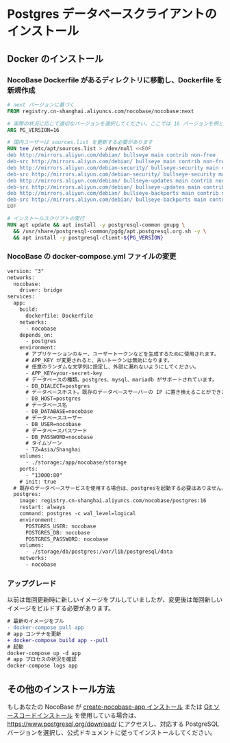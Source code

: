 # Postgres データベースクライアントのインストール

## Docker のインストール

### NocoBase Dockerfile があるディレクトリに移動し、Dockerfile を新規作成

```Dockerfile
# next バージョンに基づく
FROM registry.cn-shanghai.aliyuncs.com/nocobase/nocobase:next

# 実際の状況に応じて適切なバージョンを選択してください。ここでは 16 バージョンを例として使用します
ARG PG_VERSION=16

# 国内ユーザーは sources.list を更新する必要があります
RUN tee /etc/apt/sources.list > /dev/null <<EOF
deb http://mirrors.aliyun.com/debian/ bullseye main contrib non-free
deb-src http://mirrors.aliyun.com/debian/ bullseye main contrib non-free
deb http://mirrors.aliyun.com/debian-security/ bullseye-security main contrib non-free
deb-src http://mirrors.aliyun.com/debian-security/ bullseye-security main contrib non-free
deb http://mirrors.aliyun.com/debian/ bullseye-updates main contrib non-free
deb-src http://mirrors.aliyun.com/debian/ bullseye-updates main contrib non-free
deb http://mirrors.aliyun.com/debian/ bullseye-backports main contrib non-free
deb-src http://mirrors.aliyun.com/debian/ bullseye-backports main contrib non-free
EOF

# インストールスクリプトの実行
RUN apt update && apt install -y postgresql-common gnupg \
  && /usr/share/postgresql-common/pgdg/apt.postgresql.org.sh -y \
  && apt install -y postgresql-client-${PG_VERSION}
```

### NocoBase の docker-compose.yml ファイルの変更

```diff
version: "3"
networks:
  nocobase:
    driver: bridge
services:
  app:
    build:
      dockerfile: Dockerfile
    networks:
      - nocobase
    depends_on:
      - postgres
    environment:
      # アプリケーションのキー、ユーザートークンなどを生成するために使用されます。
      # APP_KEY が変更されると、古いトークンは無効になります。
      # 任意のランダムな文字列に設定し、外部に漏れないようにしてください。
      - APP_KEY=your-secret-key
      # データベースの種類。postgres、mysql、mariadb がサポートされています。
      - DB_DIALECT=postgres
      # データベースホスト。既存のデータベースサーバーの IP に置き換えることができます。
      - DB_HOST=postgres
      # データベース名
      - DB_DATABASE=nocobase
      # データベースユーザー
      - DB_USER=nocobase
      # データベースパスワード
      - DB_PASSWORD=nocobase
      # タイムゾーン
      - TZ=Asia/Shanghai
    volumes:
      - ./storage:/app/nocobase/storage
    ports:
      - "13000:80"
    # init: true
  # 既存のデータベースサービスを使用する場合は、postgresを起動する必要はありません。
  postgres:
    image: registry.cn-shanghai.aliyuncs.com/nocobase/postgres:16
    restart: always
    command: postgres -c wal_level=logical
    environment:
      POSTGRES_USER: nocobase
      POSTGRES_DB: nocobase
      POSTGRES_PASSWORD: nocobase
    volumes:
      - ./storage/db/postgres:/var/lib/postgresql/data
    networks:
      - nocobase
```

### アップグレード

以前は毎回更新時に新しいイメージをプルしていましたが、変更後は毎回新しいイメージをビルドする必要があります。

```diff
# 最新のイメージをプル
- docker-compose pull app
# app コンテナを更新
+ docker-compose build app --pull
# 起動
docker-compose up -d app
# app プロセスの状況を確認
docker-compose logs app
```

## その他のインストール方法

もしあなたの NocoBase が [create-nocobase-app インストール](/welcome/getting-started/installation/create-nocobase-app) または [Git ソースコードインストール](/welcome/getting-started/installation/git-clone) を使用している場合は、https://www.postgresql.org/download/ にアクセスし、対応する PostgreSQL バージョンを選択し、公式ドキュメントに従ってインストールしてください。

